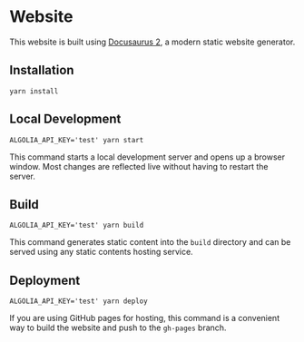 # Website

This website is built using [Docusaurus 2](https://docusaurus.io/), a modern static website generator.

## Installation

```console
yarn install
```

## Local Development

```console
ALGOLIA_API_KEY='test' yarn start
```

This command starts a local development server and opens up a browser window. Most changes are reflected live without having to restart the server.

## Build

```console
ALGOLIA_API_KEY='test' yarn build
```

This command generates static content into the `build` directory and can be served using any static contents hosting service.

## Deployment

```console
ALGOLIA_API_KEY='test' yarn deploy
```

If you are using GitHub pages for hosting, this command is a convenient way to build the website and push to the `gh-pages` branch.
